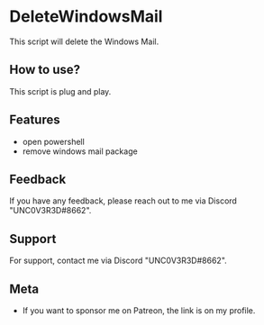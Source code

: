
# DeleteWindowsMail
This script will delete the Windows Mail.

## How to use?

This script is plug and play.


## Features

- open powershell
- remove windows mail package


## Feedback

If you have any feedback, please reach out to me via Discord "UNC0V3R3D#8662".






## Support

For support, contact me via  Discord "UNC0V3R3D#8662".


## Meta


- If you want to sponsor me on Patreon, the link is on my profile.


